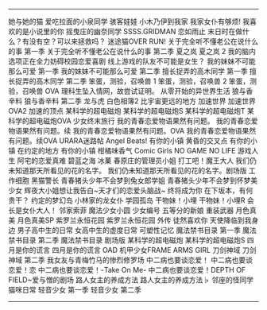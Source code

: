 ***
她与她的猫
爱吃拉面的小泉同学
骇客娃娃
小木乃伊到我家
我家女仆有够烦!
我喜欢的是小说里的你
摇曳庄的幽奈同学
SSSS.GRIDMAN
恋如雨止
末日时在做什么？有没有空？可以来拯救吗？
迷途猫OVER RUN!
关于完全听不懂老公在说什么的事 第一季
关于完全听不懂老公在说什么的事 第二季
夏之岚
夏之岚 2
我的脑内选项正在全力妨碍校园恋爱喜剧
线上游戏的队友不可能是女生？
我的妹妹不可能那么可爱 第一季
我的妹妹不可能那么可爱 第二季
擅长捉弄的高木同学 第一季
擅长捉弄的高木同学 第二季
笨蛋，测验，召唤兽 1
笨蛋，测验，召唤兽 2
笨蛋，测验，召唤兽 OVA
理科生坠入情网，故尝试证明。
从零开始的异世界生活
狼与香辛料
狼与香辛料 第二季
龙与虎
白色相簿2
比宇宙更远的地方
加速世界
加速世界 OVA2 加速的顶点
某科学的超电磁炮
某科学的超电磁炮S
某科学的超电磁炮T
某科学的超电磁炮OVA
少女终末旅行
我的青春恋爱物语果然有问题。
我的青春恋爱物语果然有问题。续
我的青春恋爱物语果然有问题。OVA
我的青春恋爱物语果然有问题。续OVA
URARA迷路帖
Angel Beats!
有你的小镇 黄昏的交叉点
有你的小镇 在约定的地方
有你的小镇
柑橘味香气
Comic Girls
NO GAME NO LIFE 游戏人生
阿宅的恋爱真难
碧蓝之海
冰菓
春原庄的管理员小姐
打工吧！魔王大人
我们仍未知道那天所看见的花的名字。
我们仍未知道那天所看见的花的名字。剧场版
工作细胞
黑猫警长
青春猪头少年不会梦到兔女郎学姐
青春猪头少年不会梦到怀梦美少女
辉夜大小姐想让我告白~天才们的恋爱头脑战~
终将成为你
在下坂本，有何贵干？
约定的梦幻岛
小林家的龙女仆
学园孤岛
干物妹！小埋
干物妹！小埋R
会长是女仆大人！
邻家索菲
魔法少女小圆
少女编号
五等分的新娘
重装武器
月色真美
月色真美SP
紫罗兰永恒花园
紫罗兰永恒花园 外传
徒然喜欢你
天使降临到我身边
男子高中生的日常
女高中生的虚度日常
可塑性记忆
魔法禁书目录 第一季
魔法禁书目录 第二季
魔法禁书目录 剧场版
某科学的超电磁炮
某科学的超电磁炮S
四月是你的谎言
四月是你的谎言 OAD
机甲少女FRAME ARMS GIRL
刀剑神域
刀剑神域 第二季
我女友与青梅竹马的惨烈修罗场
中二病也要谈恋爱！
中二病也要谈恋爱！恋
中二病也要谈恋爱！-Take On Me-
中二病也要谈恋爱！DEPTH OF FIELD~爱与憎的剧场
路人女主的养成方法
路人女主的养成方法♭
邻座的怪同学
猫咪日常
轻音少女 第一季
轻音少女 第二季
***
